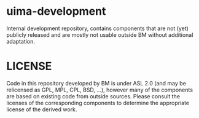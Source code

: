 uima-development
================

Internal development repository, contains components that are not (yet) publicly released and are mostly not usable outside BM without additional adaptation.

LICENSE
=======

Code in this repository developed by BM is under ASL 2.0 (and may be relicensed as GPL, MPL, CPL, BSD, ...), however many of the components are based on existing code from outside sources. Please consult the licenses of the corresponding components to determine the appropriate license of the derived work.
